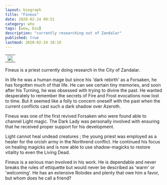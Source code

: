 ```yaml
---
layout: biograph
title: "Fineus"
date: 2020-02-24 09:51
category: who
tags: [wow, bio]
description: "currently researching out of Zandalar"
published: true
lastmod: 2020-02-24 10:19
---
```


<table class="bio-stat-table">
<tr>
<td><img class="bio-portrait" src="{{ site.url }}/assets/img/fineus-portrait-zandalar.jpg"></td>	
</tr>
</table>

Fineus is a priest currently doing research in the City of Zandalar.

In life he was a human mage but since his 'dark rebirth' as a Forsaken, he has forgotten much of that life. He can see certain tiny memories, and soon after his Turning, he was obsessed with trying to divine the past. He wanted desperately to remember the secrets of Fire and Frost evocations now lost to time. But it seemed like a folly to concern oneself with the past when the current conflicts cast such a dark shadow over Azeroth.

Fineus was one of the first revived Forsaken who were found able to channel Light magic. The Dark Lady was personally involved with ensuring that he received proper support for his development.

Light cannot heal undead creatures ; the young priest was employed as a healer for the orcish army in the Northrend conflict. He continued his focus on healing magicks and is now able to use shadow-magicks to restore vitality to even the Living Dead.

Fineus is a serious man involved in his work. He is dependable and never breaks the rules of ettiquette but would never be described as 'warm' or 'welcoming'. He has an extensive Rolodex and plenty that owe him a favor, but whom does he call a friend?
